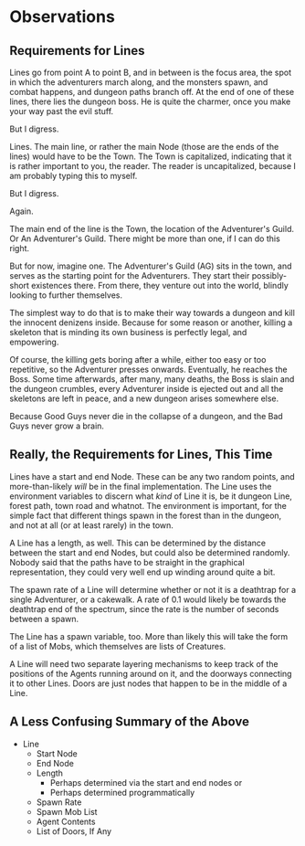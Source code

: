 Observations
============

Requirements for Lines
----------------------

Lines go from point A to point B, and in between is the focus area, the spot
in which the adventurers march along, and the monsters spawn, and combat
happens, and dungeon paths branch off. At the end of one of these lines, there
lies the dungeon boss. He is quite the charmer, once you make your way past
the evil stuff.

But I digress.

Lines. The main line, or rather the main Node (those are the ends of the
lines) would have to be the Town. The Town is capitalized, indicating that it
is rather important to you, the reader. The reader is uncapitalized, because I
am probably typing this to myself.

But I digress.

Again.

The main end of the line is the Town, the location of the Adventurer's Guild.
Or An Adventurer's Guild. There might be more than one, if I can do this
right.

But for now, imagine one. The Adventurer's Guild (AG) sits in the town, and
serves as the starting point for the Adventurers. They start their
possibly-short existences there. From there, they venture out into the world,
blindly looking to further themselves.

The simplest way to do that is to make their way towards a dungeon and kill
the innocent denizens inside. Because for some reason or another, killing a
skeleton that is minding its own business is perfectly legal, and empowering.

Of course, the killing gets boring after a while, either too easy or too
repetitive, so the Adventurer presses onwards. Eventually, he reaches the
Boss. Some time afterwards, after many, many deaths, the Boss is slain and the
dungeon crumbles, every Adventurer inside is ejected out and all the skeletons
are left in peace, and a new dungeon arises somewhere else.

Because Good Guys never die in the collapse of a dungeon, and the Bad Guys
never grow a brain.

Really, the Requirements for Lines, This Time
---------------------------------------------

Lines have a start and end Node. These can be any two random points, and
more-than-likely _will_ be in the final implementation. The Line uses the
environment variables to discern what _kind_ of Line it is, be it dungeon
Line, forest path, town road and whatnot. The environment is important, for
the simple fact that different things spawn in the forest than in the dungeon,
and not at all (or at least rarely) in the town.

A Line has a length, as well. This can be determined by the distance between
the start and end Nodes, but could also be determined randomly. Nobody said
that the paths have to be straight in the graphical representation, they could
very well end up winding around quite a bit.

The spawn rate of a Line will determine whether or not it is a deathtrap for a
single Adventurer, or a cakewalk. A rate of 0.1 would likely be towards the
deathtrap end of the spectrum, since the rate is the number of seconds between
a spawn.

The Line has a spawn variable, too. More than likely this will take the form
of a list of Mobs, which themselves are lists of Creatures.

A Line will need two separate layering mechanisms to keep track of the
positions of the Agents running around on it, and the doorways connecting it
to other Lines. Doors are just nodes that happen to be in the middle of a
Line. 

A Less Confusing Summary of the Above
-------------------------------------

* Line
    * Start Node
    * End Node
    * Length
        * Perhaps determined via the start and end nodes or
        * Perhaps determined programmatically
    * Spawn Rate
    * Spawn Mob List
    * Agent Contents
    * List of Doors, If Any

